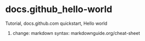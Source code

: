 # docs.github_hello-world
Tutorial, docs.github.com quickstart, Hello world

1. change: markdown syntax: markdownguide.org/cheat-sheet

